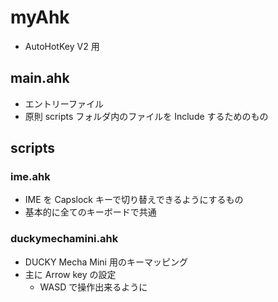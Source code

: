 # myAhk

- AutoHotKey V2 用

## main.ahk

- エントリーファイル
- 原則 scripts フォルダ内のファイルを Include するためのもの

## scripts

### ime.ahk

- IME を Capslock キーで切り替えできるようにするもの
- 基本的に全てのキーボードで共通

### duckymechamini.ahk

- DUCKY Mecha Mini 用のキーマッピング
- 主に Arrow key の設定
  - WASD で操作出来るように
